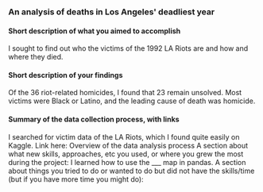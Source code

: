###  An analysis of deaths in Los Angeles' deadliest year
#### Short description of what you aimed to accomplish
I sought to find out who the victims of the 1992 LA Riots are and how and where they died.

#### Short description of your findings
Of the 36 riot-related homicides, I found that 23 remain unsolved. Most victims were Black or Latino, and the leading cause of death was homicide. 

#### Summary of the data collection process, with links
I searched for victim data of the LA Riots, which I found quite easily on Kaggle. Link here: [
](https://www.kaggle.com/datasets/thoolihan/los-angeles-1992-riot-deaths-from-la-times)Overview of the data analysis process
A section about what new skills, approaches, etc you used, or where you grew the most during the project: I learned how to use the ___ map in pandas. 
A section about things you tried to do or wanted to do but did not have the skills/time (but if you have more time you might do): 
